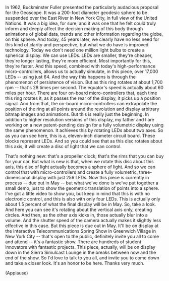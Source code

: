 
In 1962, Buckminster Fuller
presented the particularly audacious proposal for the Geoscope.
It was a 200-foot diameter geodesic sphere
to be suspended over the East River in New York City, in full view of the United Nations.
It was a big idea, for sure, and it was one that he felt could truly inform
and deeply affect the decision making of this body
through animations of global data, trends
and other information regarding the globe, on this sphere.
And today, 45 years later,
we clearly have no less need for this kind of clarity and perspective,
but what we do have is improved technology.
Today we don&#39;t need one million light bulbs to create a spherical display.
We can use LEDs.
LEDs are smaller, they&#39;re cheaper, they&#39;re longer lasting, they&#39;re more efficient.
Most importantly for this, they&#39;re faster.
And this speed, combined with today&#39;s high-performance micro-controllers,
allows us to actually simulate, in this piece,
over 17,000 LEDs -- using just 64.
And the way this happens is through the phenomenon of persistence of vision.
But as this ring rotates at about 1,700 rpm -- that&#39;s 28 times per second.
The equator&#39;s speed is actually about 60 miles per hour.
There are four on-board micro-controllers
that, each time this ring rotates
it, as it passes the rear of the display,
it picks up a position signal.
And from that, the on-board micro-controllers
can extrapolate the position of the ring at all points around the revolution
and display arbitrary bitmap images and animations.
But this is really just the beginning.
In addition to higher resolution versions of this display,
my father and I are working on a new patent-pending design
for a fully volumetric display using the same phenomenon.
It achieves this by rotating LEDs about two axes.
So as you can see here, this is a, eleven-inch diameter circuit board.
These blocks represent LEDs.
And so you could see that as this disc rotates about this axis,
it will create a disc of light that we can control.

That&#39;s nothing new: that&#39;s a propeller clock;
that&#39;s the rims that you can buy for your car.
But what is new is that, when we rotate this disc about this axis,
this disc of light actually becomes a sphere of light.
And so we can control that with micro-controllers
and create a fully volumetric, three-dimensional display with just 256 LEDs.
Now this piece is currently in process --
due out in May -- but what we&#39;ve done is we&#39;ve put together a small demo,
just to show the geometric translation of points into a sphere.
I&#39;ve got a little video to show you,
but keep in mind that this is with no electronic control,
and this is also with only four LEDs.
This is actually only about 1.5 percent of what the final display will be in May.
So, take a look.
And here you can see it&#39;s rotating about the vertical axis only, creating circles.
And then, as the other axis kicks in,
those actually blur into a volume.
And the shutter speed of the camera
actually makes it slightly less effective in this case.
But this piece is due out in May.
It&#39;ll be on display at the Interactive Telecommunications Spring Show
in Greenwich Village in New York City -- that&#39;s open to the public,
definitely invite you all to come and attend -- it&#39;s a fantastic show.
There are hundreds of student innovators with fantastic projects.
This piece, actually, will be on display
down in the Sierra Simulcast Lounge
in the breaks between now and the end of the show.
So I&#39;d love to talk to you all, and invite you
to come down and take a closer look.
It&#39;s an honor to be here. Thanks very much.

(Applause)

